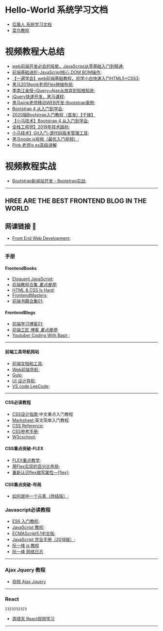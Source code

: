 # Hello-World 系统学习文档
- [后盾人 系统学习文档](http://houdunren.gitee.io/note/)
- [菜鸟教程](https://www.runoob.com/)


# **视频教程大总结**
- [web前端开发必会的技能，JavaScript从零基础入门到精通](https://www.bilibili.com/video/BV1ux411d75J?p=120);
- [前端基础进阶-JavaScript核心 DOM BOM操作](https://www.bilibili.com/video/BV1k4411w7sV?p=14);
- [【一遍学会】web前端基础教程，初学小白快速入门HTML5+CSS3](https://www.bilibili.com/video/BV1pE411q7FU);
- [黑马2019pink老师Flex伸缩布局](https://www.bilibili.com/video/BV1BJ41197XE?p=2);
- [李南江亲授-jQuery+Ajax从放弃到知根知底](https://www.bilibili.com/video/BV17W41137jn/?spm_id_from=333.788.videocard.2);
- [jQuery快速开发，黑马课程](https://www.bilibili.com/video/BV1Wz411B7N5/?spm_id_from=333.788.videocard.5);
- [黑马pink老师移动WEB开发-Bootstrap案例](https://www.bilibili.com/video/BV1R7411s72K/?spm_id_from=333.788.videocard.9);
- [Bootstrap 4 从入门到学会](https://www.bilibili.com/video/BV1kp411R7TW/?spm_id_from=333.788.videocard.4);
- [2020版Bootstrap入门教程（首发）【千锋】](https://www.bilibili.com/video/BV1uQ4y1T7kW?p=13)
- [【小马技术】Bootstrap 4 从入门到学会](https://www.bilibili.com/video/BV1kp411R7TW?p=21);
- [全栈工程师】2019年技术路标](https://www.bilibili.com/video/BV1r4411p79s);
- [小马技术】Git入门-源代码版本管理工具](https://www.bilibili.com/video/BV1op411o7jY);
- [黑马node.js视频（最优入门视频）](https://www.bilibili.com/video/BV16E41137ZU?from=search&seid=11015538650469949063);
- [Pink 老师js es高级讲解](https://www.bilibili.com/video/BV1Kt411w7MP?p=14)


# **视频教程实战**
- [Bootstrap新闻站开发 - Bootstrap实战](https://www.bilibili.com/video/BV1nx411m7mx?p=3);
---

## HREE ARE THE BEST FRONTEND BLOG IN THE WORLD

## 网课链接 🔗

- [Front End Web Development](https://teamtreehouse.com/tracks/front-end-web-development);
---

### 手册


#### FrontendBooks
- [Eloquent JavaScript](https://eloquentjavascript.net/);
- [前端教程合集 *重点推荐*](https://www.jqhtml.com/category/tutorial);
- [HTML & CSS Is Hard](https://www.internetingishard.com/html-and-css/introduction/);
- [FrontendMasters](https://frontendmasters.com/books/front-end-handbook/2019/);
- [前端书籍合集01](https://github.com/manjunath5496/HTML-CSS-Programming-Books);

#### FrontendBlogs
- [前端学习博客01](https://github.com/qiu-deqing/FE-learning#%E5%B7%A5%E5%85%B7);
- [前端工匠 博客 *重点推荐*](https://github.com/ljianshu/Blog);
- [Youtuber Coding With Basir ](https://codingwithbasir.com/);

---
#### 前端工具导航网站
- [前端文档和工具](https://www.html.cn/nav/);
- [Web前端导航](http://www.alloyteam.com/nav/);
- [Gulp](https://www.gulpjs.com.cn/);
- [UI 设计导航](http://so.uigreat.com/);
- [VS code LeeCode](https://github.com/LeetCode-OpenSource/vscode-leetcode/blob/master/docs/README_zh-CN.md);


---
#### CSS必读教程
- [CSS设计指南](https://www.nli.cn/read/css-sjzhin/part0000_split_004.html);中文重点入门教程
- [Marksheet](https://marksheet.io/);英文简单入门教程
- [CSS Reference](http://tympanus.net/codrops/css_reference/);
- [CSS参考手册](http://css.doyoe.com/);
- [W3cschool](https://www.w3schools.com/css/default.asp);



#### CSS重点突破-FLEX
- [FLEX重点教学](https://github.com/samanthaming/Flexbox30);
- [用Flex实现的百分比布局](https://blog.csdn.net/Handsome_fan/article/details/70199238);
- [重新认识flex缩写属性—[flex]](https://juejin.im/post/5b0f2de751882536c25d56d9);

#### CSS重点突破-布局
- [如何居中一个元素（终结版）](https://github.com/ljianshu/Blog/issues/29);


### Javascript必读教程
- [ES6 入门教程](https://es6.ruanyifeng.com/);
- [JavaScript 教程](https://wangdoc.com/javascript/);
- [ECMAScript5.1中文版](http://yanhaijing.com/es5/#about);
- [JavaScript 完全手册（2018版）](https://www.w3schools.com/css/default.asp);
- [阮一峰 js 教程](https://javascript.ruanyifeng.com/oop/this.html)
- [阮一峰 网络日志](https://www.ruanyifeng.com/blog/2010/04/using_this_keyword_in_javascript.html)
---
### Ajax Jquery 教程
- [视频 Ajax Jquery](https://www.bilibili.com/video/BV1D4411a7xA?p=2)
---
### React
```
2323232323
```
- [周啸天 React视频学习](https://www.bilibili.com/video/BV14t4y1278c?from=search&seid=17237719711732453932)
---
